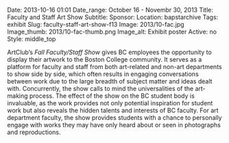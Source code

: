 Date: 2013-10-16 01:01 
Date_range: October 16 - Novembr 30, 2013
Title: Faculty and Staff Art Show 
Subtitle:
Sponsor:
Location: bapstarchive
Tags: exhibit
Slug: faculty-staff-art-show-f13
Image: 2013/10-fac.jpg
Image_thumb: 2013/10-fac-thumb.png
Image_alt: Exhibit poster
Active: no
Style: middle_top

ArtClub&rsquo;s <em>Fall Faculty/Staff Show</em> gives BC employees the   opportunity to display their artwork to the Boston College community. It   serves as a platform for faculty and staff from both art-related and   non-art departments to show side by side, which often results in   engaging conversations between work due to the large breadth of subject   matter and ideas dealt with. Concurrently, the show calls to mind the   universalities of the art-making process. The effect of the show on the   BC student body is invaluable, as the work provides not only potential   inspiration for student work but also reveals the hidden talents and   interests of BC faculty. For art department faculty, the show provides   students with a chance to personally engage with works they may have   only heard about or seen in photographs and reproductions.

<!--

Active:
    Yes (will appear on Exhibit's homepage)
    No (will not appear on Exhibit's homepage, but will appear in archives)

Gallery locations: 
    Burns Library (burns)
    Theology and Ministry Library (tml)
    O'Neill Level One (lvl1)
    O'Neill Level Three (lvl3)
    O'Neill Reading Room (reading)
    O'Neill Reading Room Back Wall (backwall)
    O'Neill Lobby (lobby)
    History Dept, Stokes Hall (stokes)
    Bapst Exhibits (bapsts)
    Archived Bapst Exhibits (bapstsarchive)
  
Need spaces for:

  Virtual Exhibits (virtual)
  Tip O'Neill (tiponeill)

Style:
    Poster on left, text on right (default)
    Poster on right, text on left (right)
    Poster large, centered above text (middle_top)
    Poster large, centered below text (middle_down)

Add'l images
    <img src="/theme/img/exhibits/XXXX/201X/00-XXXX.png" alt="words" class="float_left">
    <img src="/theme/img/exhibits/XXXX/201X/00-XXXX.png" alt="words" class="float_right">
    <img src="/theme/img/exhibits/XXXX/201X/00-XXXX.png" alt="words" class="center">

-->

